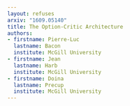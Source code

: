 ```yaml
---
layout: refuses
arxiv: "1609.05140"
title: The Option-Critic Architecture
authors:
- firstname: Pierre-Luc
  lastname: Bacon
  institute: McGill University
- firstname: Jean
  lastname: Harb
  institute: McGill University
- firstname: Doina
  lastname: Precup
  institute: McGill University
---
```

